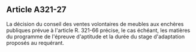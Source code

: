 Article A321-27
----
La décision du conseil des ventes volontaires de meubles aux enchères publiques
prévue à l'article R. 321-66 précise, le cas échéant, les matières du programme
de l'épreuve d'aptitude et la durée du stage d'adaptation proposés au requérant.
